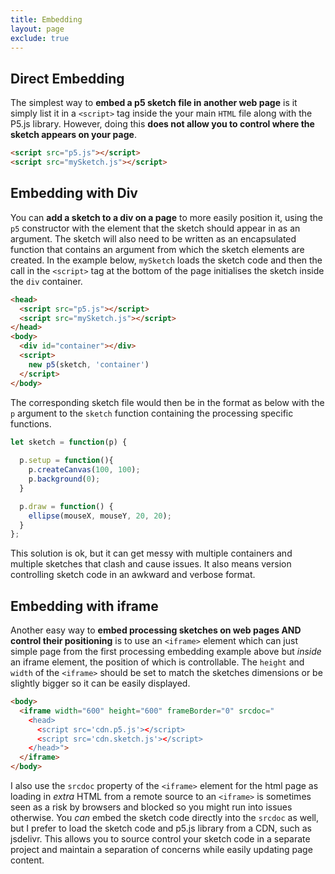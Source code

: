 ```yaml
---
title: Embedding
layout: page
exclude: true
---
```


## Direct Embedding

The simplest way to **embed a p5 sketch file in another web page** is it simply list it in a `<script>` tag inside the your main `HTML` file along with the P5.js library. However, doing this **does not allow you to control where the sketch appears on your page**.
```html
<script src="p5.js"></script>
<script src="mySketch.js"></script>
```

## 

## Embedding with Div

You can **add a sketch to a div on a page** to more easily position it, using the `p5` constructor with the element that the sketch should appear in as an argument. The sketch will also need to be written as an encapsulated function that contains an argument from which the sketch elements are created. In the example below, `mySketch` loads the sketch code and then the call in the `<script>` tag at the bottom of the page initialises the sketch inside the `div` container.
```html
<head>
  <script src="p5.js"></script>
  <script src="mySketch.js"></script>
</head>
<body>
  <div id="container"></div>
  <script>
    new p5(sketch, 'container')
  </script>
</body>
```

The corresponding sketch file would then be in the format as below with the `p` argument to the `sketch` function containing the processing specific functions.
```js
let sketch = function(p) {
 
  p.setup = function(){
    p.createCanvas(100, 100);
    p.background(0);
  }

  p.draw = function() {
    ellipse(mouseX, mouseY, 20, 20);
  }
};
```

This solution is ok, but it can get messy with multiple containers and multiple sketches that clash and cause issues. It also means version controlling sketch code in an awkward and verbose format.

## Embedding with iframe

Another easy way to **embed processing sketches on web pages AND control their positioning** is to use an `<iframe>` element which can just simple page from the first processing embedding example above but *inside* an iframe element, the position of which is controllable. The `height` and `width` of the `<iframe>` should be set to match the sketches dimensions or be slightly bigger so it can be easily displayed.
```html
<body>
  <iframe width="600" height="600" frameBorder="0" srcdoc="
    <head>
      <script src='cdn.p5.js'></script>
      <script src='cdn.sketch.js'></script>
    </head>">
  </iframe>
</body>
```

I also use the `srcdoc` property of the `<iframe>` element for the html page as loading in *extra* HTML from a remote source to an `<iframe>` is sometimes seen as a risk by browsers and blocked so you might run into issues otherwise. You *can* embed the sketch code directly into the `srcdoc` as well, but I prefer to load the sketch code and p5.js library from a CDN, such as jsdelivr. This allows you to source control your sketch code in a separate project and maintain a separation of concerns while easily updating page content.

<!--stackedit_data:
eyJoaXN0b3J5IjpbMTA4MTYzNDg1OF19
-->